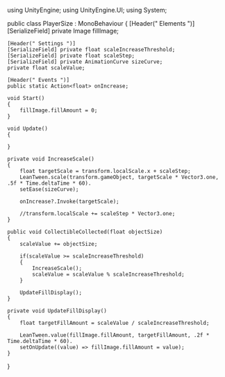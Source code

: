 using UnityEngine;
using UnityEngine.UI;
using System;

public class PlayerSize : MonoBehaviour
{
    [Header(" Elements ")]
    [SerializeField] private Image fillImage;

    [Header(" Settings ")]
    [SerializeField] private float scaleIncreaseThreshold;
    [SerializeField] private float scaleStep;
    [SerializeField] private AnimationCurve sizeCurve;
    private float scaleValue;

    [Header(" Events ")]
    public static Action<float> onIncrease;

    void Start()
    {
        fillImage.fillAmount = 0;
    }

    void Update()
    {
        
    }

    private void IncreaseScale()
    {
        float targetScale = transform.localScale.x + scaleStep;
        LeanTween.scale(transform.gameObject, targetScale * Vector3.one, .5f * Time.deltaTime * 60).
        setEase(sizeCurve);

        onIncrease?.Invoke(targetScale);

        //transform.localScale += scaleStep * Vector3.one;
    }

    public void CollectibleCollected(float objectSize)
    {
        scaleValue += objectSize;

        if(scaleValue >= scaleIncreaseThreshold)
        {
            IncreaseScale();
            scaleValue = scaleValue % scaleIncreaseThreshold;
        }

        UpdateFillDisplay();
    }

    private void UpdateFillDisplay()
    {
        float targetFillAmount = scaleValue / scaleIncreaseThreshold;

        LeanTween.value(fillImage.fillAmount, targetFillAmount, .2f * Time.deltaTime * 60).
        setOnUpdate((value) => fillImage.fillAmount = value);
    }

}
